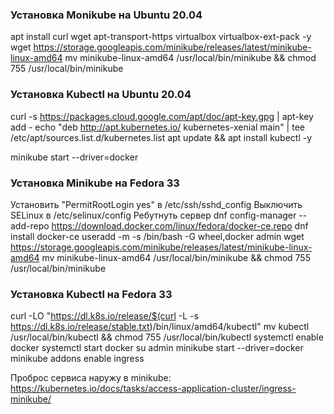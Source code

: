 ### Установка Monikube на Ubuntu 20.04
apt install curl wget apt-transport-https virtualbox virtualbox-ext-pack -y
wget https://storage.googleapis.com/minikube/releases/latest/minikube-linux-amd64
mv minikube-linux-amd64 /usr/local/bin/minikube && chmod 755 /usr/local/bin/minikube

### Установка Kubectl на Ubuntu 20.04
curl -s https://packages.cloud.google.com/apt/doc/apt-key.gpg | apt-key add -
echo "deb http://apt.kubernetes.io/ kubernetes-xenial main" | tee /etc/apt/sources.list.d/kubernetes.list
apt update && apt install kubectl -y

minikube start --driver=docker

### Установка Minikube на Fedora 33
Установить "PermitRootLogin yes" в /etc/ssh/sshd_config
Выключить SELinux в /etc/selinux/config
Ребутнуть сервер
dnf config-manager --add-repo https://download.docker.com/linux/fedora/docker-ce.repo
dnf install docker-ce
useradd -m -s /bin/bash -G wheel,docker admin
wget https://storage.googleapis.com/minikube/releases/latest/minikube-linux-amd64
mv minikube-linux-amd64 /usr/local/bin/minikube && chmod 755 /usr/local/bin/minikube

### Установка Kubectl на Fedora 33
curl -LO "https://dl.k8s.io/release/$(curl -L -s https://dl.k8s.io/release/stable.txt)/bin/linux/amd64/kubectl"
mv kubectl /usr/local/bin/kubectl && chmod 755 /usr/local/bin/kubectl
systemctl enable docker
systemctl start docker
su admin
minikube start --driver=docker
minikube addons enable ingress

Проброс сервиса наружу в minikube:
https://kubernetes.io/docs/tasks/access-application-cluster/ingress-minikube/
